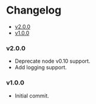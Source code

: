 <!-- START doctoc generated TOC please keep comment here to allow auto update -->
<!-- DON'T EDIT THIS SECTION, INSTEAD RE-RUN doctoc TO UPDATE -->
# Changelog

- [v2.0.0](#v200)
- [v1.0.0](#v100)

<!-- END doctoc generated TOC please keep comment here to allow auto update -->

### v2.0.0

 * Deprecate node v0.10 support.
 * Add logging support.

### v1.0.0

 * Initial commit.
